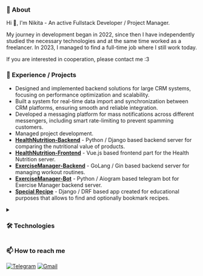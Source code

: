 ### 📃 About

Hi 👋, I'm Nikita - An active Fullstack Developer / Project Manager.

My journey in development began in 2022, since then I have independently studied the necessary technologies and at the same time worked as a freelancer. In 2023, I managed to find a full-time job where I still work today. 

If you are interested in cooperation, please contact me :3

### 🎯 Experience / Projects

* Designed and implemented backend solutions for large CRM systems, focusing on performance optimization and scalability.
* Built a system for real-time data import and synchronization between CRM platforms, ensuring smooth and reliable integration.
* Developed a messaging platform for mass notifications across different messengers, including smart rate-limiting to prevent spamming customers.
* Managed project development.
* **[HealthNutrition-Backend](https://github.com/FCTL3314/StoreTracker-Backend)** - Python / Django based backend server for comparing the nutritional value of products.
* **[HealthNutrition-Frontend](https://github.com/FCTL3314/StoreTracker-Frontend)** - Vue.js based frontend part for the Health Nutrition server.
* **[ExerciseManager-Backend](https://github.com/FCTL3314/ExerciseManager-Backend)** - GoLang / Gin based backend server for managing workout routines.
* **[ExerciseManager-Bot](https://github.com/FCTL3314/ExerciseManager-Bot)** - Python / Aiogram based telegram bot for Exercise Manager backend server.
* **[Special Recipe](https://github.com/FCTL3314/SpecialRecipe)** - Django / DRF based app created for educational purposes that allows to find and optionally bookmark recipes.

<details><summary><h3>🛠️ Technologies</h3></summary>

* **Programming Languages:**
  * Python
  * GoLang
  * Java Script / HTML / CSS
* **Frameworks / Libraries:**
  * Django / DRF
  * FastAPI
  * Gin
  * Celery
  * Vue.js
  * Bootstrap
* **Databases:**
  * PostgresSQL
  * Redis
  * RabbitMQ
  * BoltDB
  * MongoDB
* **Deployment:**
  * Docker / Docker-Compose
  * Linux
 
 </details>

### 📫 How to reach me

[![Telegram](https://img.shields.io/badge/Telegram-@f__c__t__l-29A0DC?style=flat-square&logo=telegram)](https://t.me/f_c_t_l)
[![Gmail](https://img.shields.io/badge/Gmail-solovev.nikita.05@gmail.com-EA4335?style=flat-square&logo=gmail)](mailto:solovev.nikita.05@gmail.com)
